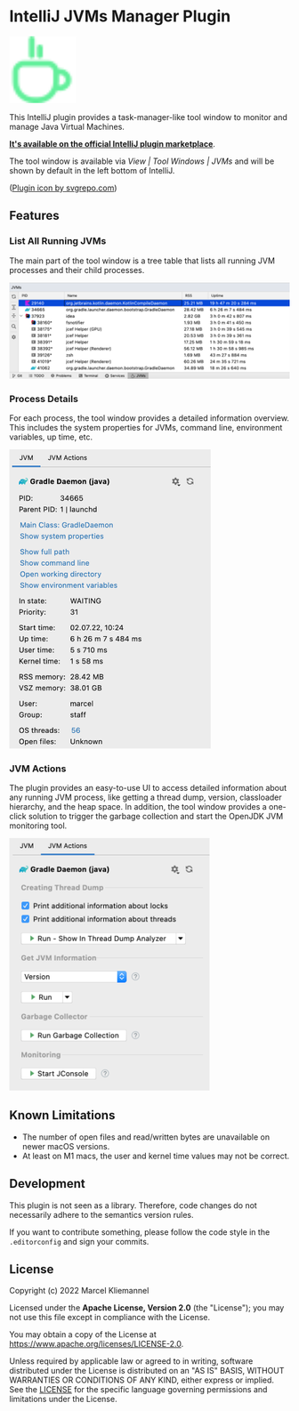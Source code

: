 # IntelliJ JVMs Manager Plugin

<img src="src/main/resources/META-INF/pluginIcon.svg" alt="Plugin Logo" width="120px"/>

This IntelliJ plugin provides a task-manager-like tool window to monitor and manage Java Virtual Machines.

[**It's available on the official IntelliJ plugin marketplace**](TODO).

The tool window is available via *View | Tool Windows | JVMs* and will be shown by default in the left bottom of IntelliJ.

([Plugin icon by svgrepo.com](https://www.svgrepo.com))

## Features

### List All Running JVMs

The main part of the tool window is a tree table that lists all running JVM processes and their child processes.

<img src="screenshots/jvms-table.png" alt="Running JVMs Overview" width="861px"/>

### Process Details

For each process, the tool window provides a detailed information overview. This includes the system properties for JVMs, command line, environment variables, up time, etc.

<img src="screenshots/jvm-process-details.png" alt="JVM Process Details" width="362px"/>

### JVM Actions

The plugin provides an easy-to-use UI to access detailed information about any running JVM process, like getting a thread dump, version, classloader hierarchy, and the heap space. In addition, the tool window provides a one-click solution to trigger the garbage collection and start the OpenJDK JVM monitoring tool.

<img src="screenshots/jvm-actions.png" alt="JVM Actions" width="360px"/>

## Known Limitations

- The number of open files and read/written bytes are unavailable on newer macOS versions.
- At least on M1 macs, the user and kernel time values may not be correct.

## Development

This plugin is not seen as a library. Therefore, code changes do not necessarily adhere to the semantics version rules.

If you want to contribute something, please follow the code style in the `.editorconfig` and sign your commits.

## License

Copyright (c) 2022 Marcel Kliemannel

Licensed under the **Apache License, Version 2.0** (the "License"); you may not use this file except in compliance with the License.

You may obtain a copy of the License at <https://www.apache.org/licenses/LICENSE-2.0>.

Unless required by applicable law or agreed to in writing, software distributed under the License is distributed on an "AS IS" BASIS, WITHOUT WARRANTIES OR CONDITIONS OF ANY KIND, either express or implied. See the [LICENSE](./LICENSE) for the specific language governing permissions and limitations under the License.
